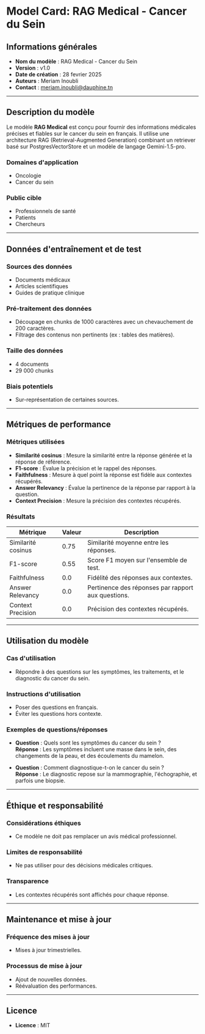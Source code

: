 # Model Card: RAG Medical - Cancer du Sein

## Informations générales
- **Nom du modèle** : RAG Medical - Cancer du Sein  
- **Version** : v1.0  
- **Date de création** : 28 fevrier 2025  
- **Auteurs** : Meriam Inoubli 
- **Contact** : meriam.inoubli@dauphine.tn 

---

## Description du modèle
Le modèle **RAG Medical** est conçu pour fournir des informations médicales précises et fiables sur le cancer du sein en français. Il utilise une architecture RAG (Retrieval-Augmented Generation) combinant un retriever basé sur PostgresVectorStore et un modèle de langage Gemini-1.5-pro.

### Domaines d'application
- Oncologie  
- Cancer du sein  

### Public cible
- Professionnels de santé  
- Patients  
- Chercheurs  

---

## Données d'entraînement et de test
### Sources des données
- Documents médicaux  
- Articles scientifiques  
- Guides de pratique clinique  

### Pré-traitement des données
- Découpage en chunks de 1000 caractères avec un chevauchement de 200 caractères.  
- Filtrage des contenus non pertinents (ex : tables des matières).  

### Taille des données
- 4 documents  
- 29 000 chunks  

### Biais potentiels
- Sur-représentation de certaines sources.  
  

---

## Métriques de performance
### Métriques utilisées
- **Similarité cosinus** : Mesure la similarité entre la réponse générée et la réponse de référence.  
- **F1-score** : Évalue la précision et le rappel des réponses.  
- **Faithfulness** : Mesure à quel point la réponse est fidèle aux contextes récupérés.  
- **Answer Relevancy** : Évalue la pertinence de la réponse par rapport à la question.  
- **Context Precision** : Mesure la précision des contextes récupérés.  

### Résultats
| Métrique               | Valeur | Description                                   |
|------------------------|--------|-----------------------------------------------|
| Similarité cosinus      | 0.75   | Similarité moyenne entre les réponses.        |
| F1-score               | 0.55   | Score F1 moyen sur l'ensemble de test.        |
| Faithfulness           | 0.0   | Fidélité des réponses aux contextes.          |
| Answer Relevancy       | 0.0   | Pertinence des réponses par rapport aux questions. |
| Context Precision      | 0.0   | Précision des contextes récupérés.            |

---

## Utilisation du modèle
### Cas d'utilisation
- Répondre à des questions sur les symptômes, les traitements, et le diagnostic du cancer du sein.  

### Instructions d'utilisation
- Poser des questions en français.  
- Éviter les questions hors contexte.  

### Exemples de questions/réponses
- **Question** : Quels sont les symptômes du cancer du sein ?  
  **Réponse** : Les symptômes incluent une masse dans le sein, des changements de la peau, et des écoulements du mamelon.  

- **Question** : Comment diagnostique-t-on le cancer du sein ?  
  **Réponse** : Le diagnostic repose sur la mammographie, l'échographie, et parfois une biopsie.  

---

## Éthique et responsabilité
### Considérations éthiques
- Ce modèle ne doit pas remplacer un avis médical professionnel.  

### Limites de responsabilité
- Ne pas utiliser pour des décisions médicales critiques.  

### Transparence
- Les contextes récupérés sont affichés pour chaque réponse.  

---

## Maintenance et mise à jour
### Fréquence des mises à jour
- Mises à jour trimestrielles.  

### Processus de mise à jour
- Ajout de nouvelles données.  
- Réévaluation des performances.  
  

---

## Licence
- **Licence** : MIT  
